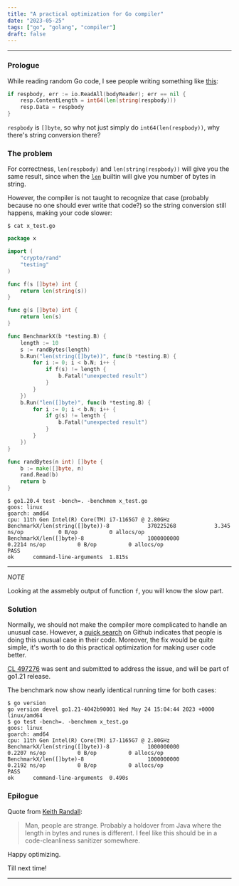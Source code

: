 ```yaml
---
title: "A practical optimization for Go compiler"
date: "2023-05-25"
tags: ["go", "golang", "compiler"]
draft: false
---
```


---

### Prologue

While reading random Go code, I see people writing something like [this][example_link]:

```go
if respbody, err := io.ReadAll(bodyReader); err == nil {
	resp.ContentLength = int64(len(string(respbody)))
	resp.Data = respbody
}
```

`respbody` is `[]byte`, so why not just simply do `int64(len(respbody))`, why there's string conversion there?

### The problem

For correctness, `len(respbody)` and `len(string(respbody))` will give you the same result, since when the 
[`len`][len_link] builtin will give you number of bytes in string.

However, the compiler is not taught to recognize that case (probably because no one should ever write that code?) 
so the string conversion still happens, making your code slower:

```text
$ cat x_test.go
```
```go
package x

import (
	"crypto/rand"
	"testing"
)

func f(s []byte) int {
	return len(string(s))
}

func g(s []byte) int {
	return len(s)
}

func BenchmarkX(b *testing.B) {
	length := 10
	s := randBytes(length)
	b.Run("len(string([]byte))", func(b *testing.B) {
		for i := 0; i < b.N; i++ {
			if f(s) != length {
				b.Fatal("unexpected result")
			}
		}
	})
	b.Run("len([]byte)", func(b *testing.B) {
		for i := 0; i < b.N; i++ {
			if g(s) != length {
				b.Fatal("unexpected result")
			}
		}
	})
}

func randBytes(n int) []byte {
	b := make([]byte, n)
	rand.Read(b)
	return b
}
```

```text
$ go1.20.4 test -bench=. -benchmem x_test.go
goos: linux
goarch: amd64
cpu: 11th Gen Intel(R) Core(TM) i7-1165G7 @ 2.80GHz
BenchmarkX/len(string([]byte))-8         	370225268	         3.345 ns/op	       0 B/op	       0 allocs/op
BenchmarkX/len([]byte)-8                 	1000000000	         0.2214 ns/op	       0 B/op	       0 allocs/op
PASS
ok  	command-line-arguments	1.815s
```

---

*NOTE*

Looking at the assmebly output of function `f`, you will know the slow part.

### Solution

Normally, we should not make the compiler more complicated to handle an unusual case. However, a [quick search][github_sample] on Github
indicates that people is doing this unusual case in their code. Moreover, the fix would be quite simple, it's worth to do this practical
optimization for making user code better.

[CL 497276][cl_497276] was sent and submitted to address the issue, and will be part of go1.21 release.

The benchmark now show nearly identical running time for both cases:

```text
$ go version
go version devel go1.21-4042b90001 Wed May 24 15:04:44 2023 +0000 linux/amd64
$ go test -bench=. -benchmem x_test.go
goos: linux
goarch: amd64
cpu: 11th Gen Intel(R) Core(TM) i7-1165G7 @ 2.80GHz
BenchmarkX/len(string([]byte))-8         	1000000000	         0.2207 ns/op	       0 B/op	       0 allocs/op
BenchmarkX/len([]byte)-8                 	1000000000	         0.2192 ns/op	       0 B/op	       0 allocs/op
PASS
ok  	command-line-arguments	0.490s
```

### Epilogue

Quote from [Keith Randall][khr_link]:

> Man, people are strange. Probably a holdover from Java where the length in bytes and runes is different.
I feel like this should be in a code-cleanliness sanitizer somewhere.

Happy optimizing.

Till next time!

---

[example_link]: https://github.com/ffuf/ffuf/blob/5fd821c17d5589c8f66211389d99e6f0885354d1/pkg/runner/simple.go#LL170C1-L173C3
[len_link]: https://pkg.go.dev/builtin#len
[github_sample]: https://github.com/search?q=%2Flen%5C%28string%5C%28.*Body%2F+language%3AGo&type=code
[cl_497276]: https://go-review.googlesource.com/c/go/+/497276
[khr_link]: https://github.com/randall77
